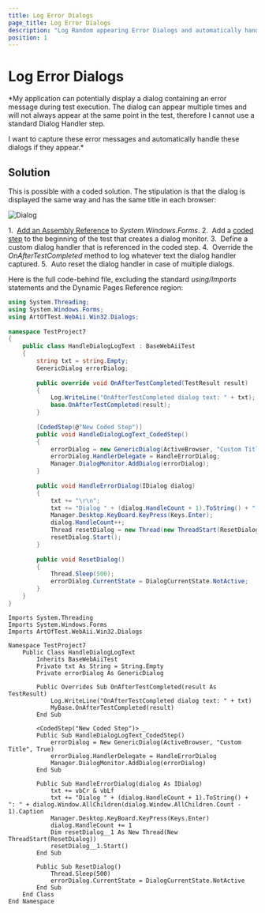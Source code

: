 ```yaml
---
title: Log Error Dialogs
page_title: Log Error Dialogs
description: "Log Random appearing Error Dialogs and automatically handle these during a Test Studio test run."
position: 1
---
```

# Log Error Dialogs

*My application can potentially display a dialog containing an error message during test execution. The dialog can appear multiple times and will not always appear at the same point in the test, therefore I cannot use a standard Dialog Handler step.

I want to capture these error messages and automatically handle these dialogs if they appear.*

## Solution

This is possible with a coded solution. The stipulation is that the dialog is displayed the same way and has the same title in each browser:

![Dialog][1]

1.&nbsp; <a href="/advanced-topics/coded-steps/add-assembly-reference" target="_blank">Add an Assembly Reference</a> to *System.Windows.Forms*.
2.&nbsp; Add a <a href="/features/custom-steps/script-step" target="_blank">coded step</a> to the beginning of the test that creates a dialog monitor.
3.&nbsp; Define a custom dialog handler that is referenced in the coded step.
4.&nbsp; Override the *OnAfterTestCompleted* method to log whatever text the dialog handler captured.
5.&nbsp; Auto reset the dialog handler in case of multiple dialogs.

Here is the full code-behind file, excluding the standard *using/Imports* statements and the Dynamic Pages Reference region:

```C#
using System.Threading;
using System.Windows.Forms;
using ArtOfTest.WebAii.Win32.Dialogs;
  
namespace TestProject7
{
    public class HandleDialogLogText : BaseWebAiiTest
    { 
        string txt = string.Empty;
        GenericDialog errorDialog;
          
        public override void OnAfterTestCompleted(TestResult result)
        {
            Log.WriteLine("OnAfterTestCompleted dialog text: " + txt);
            base.OnAfterTestCompleted(result);
        }
      
        [CodedStep(@"New Coded Step")]
        public void HandleDialogLogText_CodedStep()
        {
            errorDialog = new GenericDialog(ActiveBrowser, "Custom Title", true);
            errorDialog.HandlerDelegate = HandleErrorDialog;
            Manager.DialogMonitor.AddDialog(errorDialog);          
        }
          
        public void HandleErrorDialog(IDialog dialog)
        {
            txt += "\r\n";
            txt += "Dialog " + (dialog.HandleCount + 1).ToString() + ": " + dialog.Window.AllChildren[dialog.Window.AllChildren.Count - 1].Caption;
            Manager.Desktop.KeyBoard.KeyPress(Keys.Enter);
            dialog.HandleCount++;
            Thread resetDialog = new Thread(new ThreadStart(ResetDialog));
            resetDialog.Start();
        }
          
        public void ResetDialog()
        {
            Thread.Sleep(500);
            errorDialog.CurrentState = DialogCurrentState.NotActive;
        }
    }
}
```
```VB
Imports System.Threading
Imports System.Windows.Forms
Imports ArtOfTest.WebAii.Win32.Dialogs
  
Namespace TestProject7
    Public Class HandleDialogLogText
        Inherits BaseWebAiiTest
        Private txt As String = String.Empty
        Private errorDialog As GenericDialog
  
        Public Overrides Sub OnAfterTestCompleted(result As TestResult)
            Log.WriteLine("OnAfterTestCompleted dialog text: " + txt)
            MyBase.OnAfterTestCompleted(result)
        End Sub
  
        <CodedStep("New Coded Step")> _
        Public Sub HandleDialogLogText_CodedStep()
            errorDialog = New GenericDialog(ActiveBrowser, "Custom Title", True)
            errorDialog.HandlerDelegate = HandleErrorDialog
            Manager.DialogMonitor.AddDialog(errorDialog)
        End Sub
  
        Public Sub HandleErrorDialog(dialog As IDialog)
            txt += vbCr & vbLf
            txt += "Dialog " + (dialog.HandleCount + 1).ToString() + ": " + dialog.Window.AllChildren(dialog.Window.AllChildren.Count - 1).Caption
            Manager.Desktop.KeyBoard.KeyPress(Keys.Enter)
            dialog.HandleCount += 1
            Dim resetDialog__1 As New Thread(New ThreadStart(ResetDialog))
            resetDialog__1.Start()
        End Sub
  
        Public Sub ResetDialog()
            Thread.Sleep(500)
            errorDialog.CurrentState = DialogCurrentState.NotActive
        End Sub
    End Class
End Namespace
```

[1]: /img/advanced-topics/coded-samples/general/log-error-dialogs/fig1.png